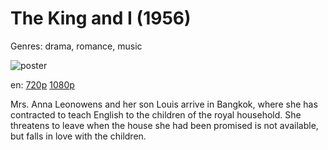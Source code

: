 # The King and I (1956)

Genres: drama, romance, music

![poster](http://image.tmdb.org/t/p/w500/jyAMSLdJymJ9xObCfZFXZFGFz8m.jpg)

en:
  [720p](magnet:?xt=urn:btih:5BA916BD75E9819DB2C2CA8D06A0789F830C93AF&tr=udp://glotorrents.pw:6969/announce&tr=udp://tracker.opentrackr.org:1337/announce&tr=udp://torrent.gresille.org:80/announce&tr=udp://tracker.openbittorrent.com:80&tr=udp://tracker.coppersurfer.tk:6969&tr=udp://tracker.leechers-paradise.org:6969&tr=udp://p4p.arenabg.ch:1337&tr=udp://tracker.internetwarriors.net:1337)
  [1080p](magnet:?xt=urn:btih:63F32F2F4F9FC811CC611CA39F899A5E38B32993&tr=udp://glotorrents.pw:6969/announce&tr=udp://tracker.opentrackr.org:1337/announce&tr=udp://torrent.gresille.org:80/announce&tr=udp://tracker.openbittorrent.com:80&tr=udp://tracker.coppersurfer.tk:6969&tr=udp://tracker.leechers-paradise.org:6969&tr=udp://p4p.arenabg.ch:1337&tr=udp://tracker.internetwarriors.net:1337)
  


Mrs. Anna Leonowens and her son Louis arrive in Bangkok, where she has contracted to teach English to the children of the royal household. She threatens to leave when the house she had been promised is not available, but falls in love with the children.